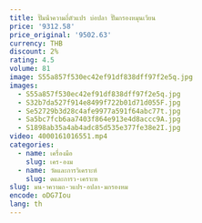 ```yaml
---
title: ปั๊มน้ําความถี่ตัวแปร บ่อปลา ปั๊มกรองหมุนเวียน
price: '9312.58'
price_original: '9502.63'
currency: THB
discount: 2%
rating: 4.5
volume: 81
image: S55a857f530ec42ef91df838dff97f2e5q.jpg
images:
  - S55a857f530ec42ef91df838dff97f2e5q.jpg
  - S32b7da527f914e8499f722b01d71d055F.jpg
  - Se52729b3d28c4afe9977a591f64abc77t.jpg
  - Sa5bc7fcb6aa7403f864e913e4d8accc9A.jpg
  - S1898ab35a4ab4adc85d535e377fe38e2I.jpg
video: 4000161016551.mp4
categories:
  - name: เครื่องมือ
    slug: เคร-องม
  - name: วัดและการวิเคราะห์
    slug: ดและการว-เคราะห
slug: มน-าความถ-วแปร-อปลา-มกรองหม
encode: oDG7Iou
lang: th
---
```

  